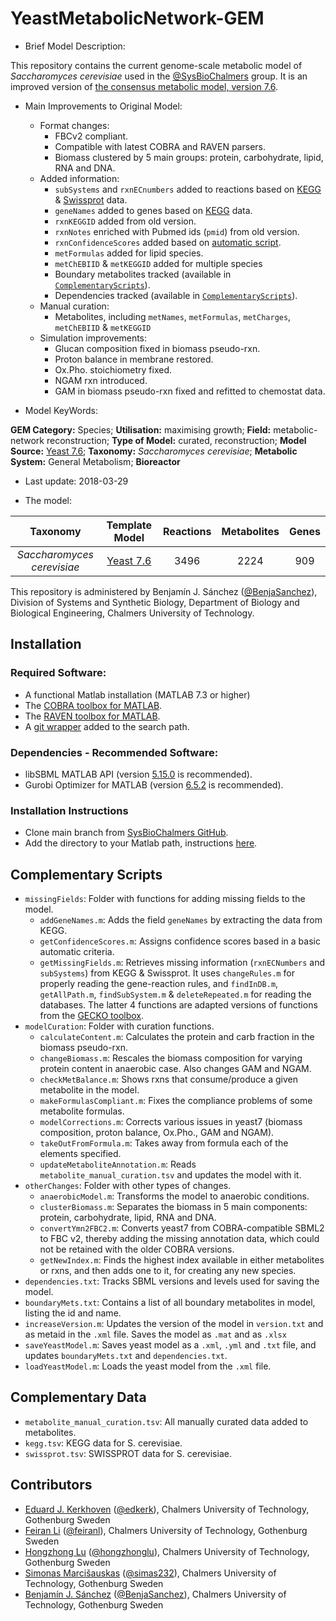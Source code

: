 # YeastMetabolicNetwork-GEM

* Brief Model Description:

This repository contains the current genome-scale metabolic model of _Saccharomyces cerevisiae_ used in the [@SysBioChalmers](https://github.com/SysBioChalmers) group. It is an improved version of [the consensus metabolic model, version 7.6](https://sourceforge.net/projects/yeast/).

* Main Improvements to Original Model:

  * Format changes:
    * FBCv2 compliant.
    * Compatible with latest COBRA and RAVEN parsers.
    * Biomass clustered by 5 main groups: protein, carbohydrate, lipid, RNA and DNA.
  * Added information:
    * `subSystems` and `rxnECnumbers` added to reactions based on [KEGG](http://www.genome.jp/kegg/) & [Swissprot](http://www.uniprot.org/uniprot/?query=*&fil=organism%3A%22Saccharomyces+cerevisiae+%28strain+ATCC+204508+%2F+S288c%29+%28Baker%27s+yeast%29+%5B559292%5D%22+AND+reviewed%3Ayes) data.
    * `geneNames` added to genes based on [KEGG](http://www.genome.jp/kegg/) data.
    * `rxnKEGGID` added from old version.
    * `rxnNotes` enriched with Pubmed ids (`pmid`) from old version.
    * `rxnConfidenceScores` added based on [automatic script](https://github.com/SysBioChalmers/YeastMetabolicNetwork-GEM/blob/master/ComplementaryScripts/missingFields/getConfidenceScores.m).
    * `metFormulas` added for lipid species.
    * `metChEBIID` & `metKEGGID` added for multiple species
    * Boundary metabolites tracked (available in [`ComplementaryScripts`](https://github.com/SysBioChalmers/YeastMetabolicNetwork-GEM/blob/master/ComplementaryScripts/boundaryMets.txt)).
    * Dependencies tracked (available in [`ComplementaryScripts`](https://github.com/SysBioChalmers/YeastMetabolicNetwork-GEM/blob/master/ComplementaryScripts/dependencies.txt)).
  * Manual curation:
    * Metabolites, including `metNames`, `metFormulas`, `metCharges`, `metChEBIID` & `metKEGGID`
  * Simulation improvements:
    * Glucan composition fixed in biomass pseudo-rxn.
    * Proton balance in membrane restored.
    * Ox.Pho. stoichiometry fixed.
    * NGAM rxn introduced.
    * GAM in biomass pseudo-rxn fixed and refitted to chemostat data.

* Model KeyWords:

**GEM Category:** Species; **Utilisation:** maximising growth; **Field:** metabolic-network reconstruction; **Type of Model:** curated, reconstruction; **Model Source:** [Yeast 7.6](https://sourceforge.net/projects/yeast/); **Taxonomy:** _Saccharomyces cerevisiae_; **Metabolic System:** General Metabolism; **Bioreactor**

* Last update: 2018-03-29

* The model:

|Taxonomy | Template Model | Reactions | Metabolites| Genes |
|:-------:|:--------------:|:---------:|:----------:|:-----:|
|_Saccharomyces cerevisiae_|[Yeast 7.6](https://sourceforge.net/projects/yeast/)|3496|2224|909|


This repository is administered by Benjamín J. Sánchez ([@BenjaSanchez](https://github.com/benjasanchez)), Division of Systems and Synthetic Biology, Department of Biology and Biological Engineering, Chalmers University of Technology.


## Installation

### Required Software:

* A functional Matlab installation (MATLAB 7.3 or higher)
* The [COBRA toolbox for MATLAB](https://github.com/opencobra/cobratoolbox).
* The [RAVEN toolbox for MATLAB](https://github.com/SysBioChalmers/RAVEN).
* A [git wrapper](https://github.com/manur/MATLAB-git) added to the search path.

### Dependencies - Recommended Software:
* libSBML MATLAB API (version [5.15.0](https://sourceforge.net/projects/sbml/files/libsbml/5.15.0/stable/MATLAB%20interface/) is recommended).
* Gurobi Optimizer for MATLAB (version [6.5.2](http://www.gurobi.com/registration/download-reg) is recommended). 

### Installation Instructions
* Clone main branch from [SysBioChalmers GitHub](https://github.com/SysBioChalmers/YeastMetabolicNetwork-GEM).
* Add the directory to your Matlab path, instructions [here](https://se.mathworks.com/help/matlab/ref/addpath.html?requestedDomain=www.mathworks.com).


## Complementary Scripts

* `missingFields`: Folder with functions for adding missing fields to the model.
   * `addGeneNames.m`: Adds the field `geneNames` by extracting the data from KEGG.
   * `getConfidenceScores.m`: Assigns confidence scores based in a basic automatic criteria.
   * `getMissingFields.m`: Retrieves missing information (`rxnECNumbers` and `subSystems`) from KEGG & Swissprot. It uses `changeRules.m` for properly reading the gene-reaction rules, and `findInDB.m`, `getAllPath.m`, `findSubSystem.m` & `deleteRepeated.m` for reading the databases. The latter 4 functions are adapted versions of functions from the [GECKO toolbox](https://github.com/SysBioChalmers/GECKO).
* `modelCuration`: Folder with curation functions.
   * `calculateContent.m`: Calculates the protein and carb fraction in the biomass pseudo-rxn.
   * `changeBiomass.m`: Rescales the biomass composition for varying protein content in anaerobic case. Also changes GAM and NGAM.
   * `checkMetBalance.m`: Shows rxns that consume/produce a given metabolite in the model.
   * `makeFormulasCompliant.m`: Fixes the compliance problems of some metabolite formulas.
   * `modelCorrections.m`: Corrects various issues in yeast7 (biomass composition, proton balance, Ox.Pho., GAM and NGAM).
   * `takeOutFromFormula.m`: Takes away from formula each of the elements specified.
   * `updateMetaboliteAnnotation.m`: Reads `metabolite_manual_curation.tsv` and updates the model with it.
* `otherChanges`: Folder with other types of changes.
   * `anaerobicModel.m`: Transforms the model to anaerobic conditions.
   * `clusterBiomass.m`: Separates the biomass in 5 main components: protein, carbohydrate, lipid, RNA and DNA.
   * `convertYmn2FBC2.m`: Converts yeast7 from COBRA-compatible SBML2 to FBC v2, thereby adding the missing annotation data, which could not be retained with the older COBRA versions.
   * `getNewIndex.m`: Finds the highest index available in either metabolites or rxns, and then adds one to it, for creating any new species.
* `dependencies.txt`: Tracks SBML versions and levels used for saving the model.
* `boundaryMets.txt`: Contains a list of all boundary metabolites in model, listing the id and name.
* `increaseVersion.m`: Updates the version of the model in `version.txt` and as metaid in the `.xml` file. Saves the model as `.mat` and as `.xlsx`
* `saveYeastModel.m`: Saves yeast model as a `.xml`, `.yml` and `.txt` file, and updates `boundaryMets.txt` and `dependencies.txt`.
* `loadYeastModel.m`: Loads the yeast model from the `.xml` file.


## Complementary Data

* `metabolite_manual_curation.tsv`: All manually curated data added to metabolites.
* `kegg.tsv`: KEGG data for S. cerevisiae.
* `swissprot.tsv`: SWISSPROT data for S. cerevisiae.

## Contributors

* [Eduard J. Kerkhoven](https://www.chalmers.se/en/staff/Pages/Eduard-Kerkhoven.aspx) ([@edkerk](https://github.com/edkerk)), Chalmers University of Technology, Gothenburg Sweden
* [Feiran Li](https://www.chalmers.se/en/staff/Pages/feiranl.aspx) ([@feiranl](https://github.com/feiranl)), Chalmers University of Technology, Gothenburg Sweden
* [Hongzhong Lu](https://www.chalmers.se/en/Staff/Pages/luho.aspx) ([@hongzhonglu](https://github.com/hongzhonglu)), Chalmers University of Technology, Gothenburg Sweden
* [Simonas Marcišauskas](https://www.chalmers.se/en/Staff/Pages/simmarc.aspx) ([@simas232](https://github.com/simas232)), Chalmers University of Technology, Gothenburg Sweden
* [Benjamín J. Sánchez](https://www.chalmers.se/en/staff/Pages/bensan.aspx) ([@BenjaSanchez](https://github.com/benjasanchez)), Chalmers University of Technology, Gothenburg Sweden